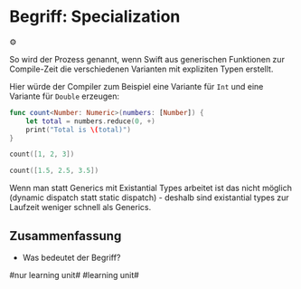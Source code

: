 # Begriff: Specialization
⚙️

So wird der Prozess genannt, wenn Swift aus generischen Funktionen zur Compile-Zeit die verschiedenen Varianten mit expliziten Typen erstellt.

Hier würde der Compiler zum Beispiel eine Variante für `Int` und eine Variante für `Double` erzeugen:


```swift
func count<Number: Numeric>(numbers: [Number]) {
    let total = numbers.reduce(0, +)
    print("Total is \(total)")
}
```

```swift
count([1, 2, 3])
```

```swift
count([1.5, 2.5, 3.5])
```

Wenn man statt Generics mit Existantial Types arbeitet ist das nicht möglich (dynamic dispatch statt static dispatch) - deshalb sind existantial types zur Laufzeit weniger schnell als Generics.

## Zusammenfassung
- Was bedeutet der Begriff?



#nur learning unit# #learning unit#